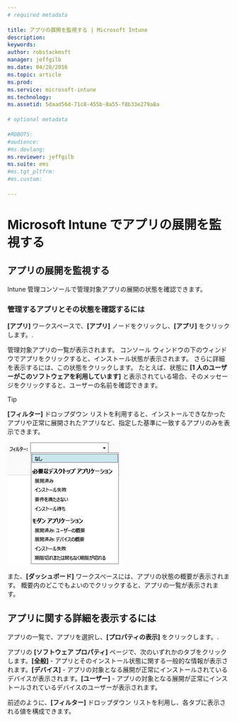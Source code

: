 ```yaml
---
# required metadata

title: アプリの展開を監視する | Microsoft Intune
description:
keywords:
author: robstackmsft
manager: jeffgilb
ms.date: 04/28/2016
ms.topic: article
ms.prod:
ms.service: microsoft-intune
ms.technology:
ms.assetid: 5daad56d-71c8-455b-8a55-f8b33e279a8a

# optional metadata

#ROBOTS:
#audience:
#ms.devlang:
ms.reviewer: jeffgilb
ms.suite: ems
#ms.tgt_pltfrm:
#ms.custom:

---
```



# Microsoft Intune でアプリの展開を監視する

## アプリの展開を監視する
Intune 管理コンソールで管理対象アプリの展開の状態を確認できます。

### 管理するアプリとその状態を確認するには
**[アプリ]** ワークスペースで、**[アプリ]** ノードをクリックし、**[アプリ]** をクリックします。.

管理対象アプリの一覧が表示されます。 コンソール ウィンドウの下のウィンドウでアプリをクリックすると、インストール状態が表示されます。 さらに詳細を表示するには、この状態をクリックします。 たとえば、状態に **[1 人のユーザーがこのソフトウェアを利用しています]** と表示されている場合、そのメッセージをクリックすると、ユーザーの名前を確認できます。

> [!TIP]
> **[フィルター]** ドロップダウン リストを利用すると、インストールできなかったアプリや正常に展開されたアプリなど、指定した基準に一致するアプリのみを表示できます。
> 
> ![アプリ フィルターの例](./media/app-filters.png)

また、**[ダッシュボード]** ワークスペースには、アプリの状態の概要が表示されます。 概要内のどこでもよいのでクリックすると、アプリの一覧が表示されます。

## アプリに関する詳細を表示するには
アプリの一覧で、アプリを選択し、**[プロパティの表示]** をクリックします。.

アプリの **[ソフトウェア プロパティ]** ページで、次のいずれかのタブをクリックします。**[全般]** - アプリとそのインストール状態に関する一般的な情報が表示されます。**[デバイス]** - アプリの対象となる展開が正常にインストールされているデバイスが表示されます。**[ユーザー]** - アプリの対象となる展開が正常にインストールされているデバイスのユーザーが表示されます。

前述のように、**[フィルター]** ドロップダウン リストを利用し、各タブに表示される値を構成できます。





<!--HONumber=May16_HO1-->


